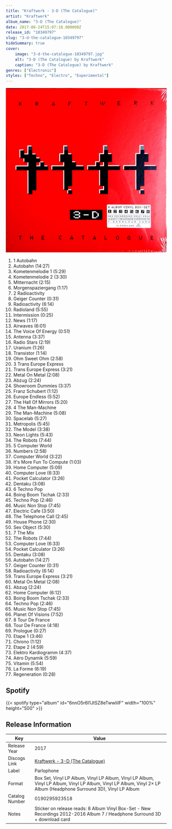 ```yaml
---
title: "Kraftwerk - 3-D (The Catalogue)"
artist: "Kraftwerk"
album_name: "3-D (The Catalogue)"
date: 2017-06-24T15:07:18.000000Z
release_id: "10349797"
slug: "3-d-the-catalogue-10349797"
hideSummary: true
cover:
    image: "3-d-the-catalogue-10349797.jpg"
    alt: "3-D (The Catalogue) by Kraftwerk"
    caption: "3-D (The Catalogue) by Kraftwerk"
genres: ["Electronic"]
styles: ["Techno", "Electro", "Experimental"]
---
```


![3-D (The Catalogue) by Kraftwerk](3-d-the-catalogue-10349797.jpg)

<!-- section break -->

1. 1 Autobahn
2. Autobahn (14:27)
3. Kometenmelodie 1 (5:29)
4. Kometenmelodie 2 (3:30)
5. Mitternacht (2:15)
6. Morgenspaziergang (1:17)
7. 2 Radioactivity
8. Geiger Counter (0:31)
9. Radioactivity (6:14)
10. Radioland (5:55)
11. Intermission (0:25)
12. News (1:17)
13. Airwaves (6:01)
14. The Voice Of Energy (0:51)
15. Antenna (3:37)
16. Radio Stars (2:19)
17. Uranium (1:26)
18. Transistor (1:14)
19. Ohm Sweet Ohm (2:58)
20. 3 Trans Europe Express
21. Trans Europe Express (3:21)
22. Metal On Metal (2:08)
23. Abzug (2:24)
24. Showroom Dummies (3:37)
25. Franz Schubert (1:12)
26. Europe Endless (5:52)
27. The Hall Of Mirrors (5:20)
28. 4 The Man-Machine
29. The Man-Machine (5:08)
30. Spacelab (5:27)
31. Metropolis (5:45)
32. The Model (3:38)
33. Neon Lights (5:43)
34. The Robots (7:44)
35. 5 Computer World
36. Numbers (2:58)
37. Computer World (3:22)
38. It's More Fun To Compute (1:03)
39. Home Computer (5:09)
40. Computer Love (6:33)
41. Pocket Calculator (3:26)
42. Dentaku (3:08)
43. 6 Techno Pop
44. Boing Boom Tschak (2:33)
45. Techno Pop (2:46)
46. Music Non Stop (7:45)
47. Electric Cafe (3:50)
48. The Telephone Call (2:45)
49. House Phone (2:30)
50. Sex Object (5:30)
51. 7 The Mix
52. The Robots (7:44)
53. Computer Love (6:33)
54. Pocket Calculator (3:26)
55. Dentaku (3:08)
56. Autobahn (14:27)
57. Geiger Counter (0:31)
58. Radioactivity (6:14)
59. Trans Europe Express (3:21)
60. Metal On Metal (2:08)
61. Abzug (2:24)
62. Home Computer (6:12)
63. Boing Boom Tschak (2:33)
64. Techno Pop (2:46)
65. Music Non Stop (7:45)
66. Planet Of Visions (7:52)
67. 8 Tour De France
68. Tour De France (4:18)
69. Prologue (0:27)
70. Etape 1 (3:46)
71. Chrono (1:12)
72. Etape 2 (4:59)
73. Elektro Kardiogramm (4:37)
74. Aéro Dynamik (5:59)
75. Vitamin (5:54)
76. La Forme (6:19)
77. Regeneration (0:28)

<!-- section break -->


## Spotify
{{< spotify type="album" id="6nnO5r6I1JtSZ8eTwwIiIF" width="100%" height="500" >}}




## Release Information
|  Key           | Value                                                |
| ---------------| ---------------------------------------------------- |
| Release Year   | 2017                                   |
| Discogs Link   | [Kraftwerk - 3-D (The Catalogue)](https://www.discogs.com/release/10349797-Kraftwerk-3-D-The-Catalogue) |
| Label          | Parlophone |
| Format         | Box Set, Vinyl LP Album, Vinyl LP Album, Vinyl LP Album, Vinyl LP Album, Vinyl LP Album, Vinyl LP Album, Vinyl 2× LP Album (Headphone Surround 3D), Vinyl LP Album |
| Catalog Number | 0190295923518 |
| Notes | Sticker on release reads: 8 Album Vinyl Box-Set - New Recordings 2012-2016 Album 7 / Headphone Surround 3D + download card |